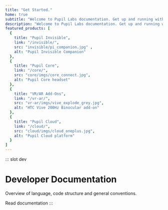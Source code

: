 ```yaml
---
title: "Get Started."
home: true
subtitle: "Welcome to Pupil Labs documentation. Get up and running with your Pupil Labs eye tracking tools. Read user guides, developer docs, connect with us via chat!"
description: "Welcome to Pupil Labs documentation. Get up and running with your Pupil Labs eye tracking tools. Read user guides, developer docs, connect with us via chat!"
featured_products: [
  {
    title: "Pupil Invisible",
    link: "/invisible/",
    src: "invisible/pi_companion.jpg" ,
    alt: "Pupil Invisible Companion"
  },
  {
    title: "Pupil Core",
    link: "/core/",
    src: "core/imgs/core_connect.jpg",
    alt: "Pupil Core headset"
  },
  {
    title: "VR/AR Add-Ons",
    link: "/vr-ar/",
    src: "vr-ar/imgs/vive_explode_grey.jpg",
    alt: "HTC Vive 200Hz Binocular add-on"
  },
  {
    title: "Pupil Cloud",
    link: "/cloud/",
    src: "cloud/imgs/cloud_oneplus.jpg",
    alt: "Pupil Cloud platform"
  }
]
---
```


::: slot dev
# Developer Documentation

Overview of language, code structure and general conventions.

<v-btn round dark to="/developer/" class="bg-link-blue ml-0"> Read documentation </v-btn>
:::
